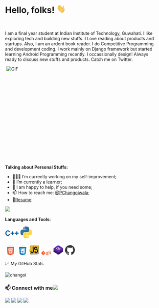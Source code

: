 
# Hello, folks! <img src="https://github.com/PulkitChangoiwala/PulkitChangoiwala/blob/main/Assets/hi.gif" width="30px">


<br />

I am a final year student at Indian Institute of Technology, Guwahati. I like exploring tech and building new stuffs. I Love reading about products and startups. Also, I am an ardent book reader. I do Competitive Programming and development coding. I work mainly on Django framework but started learning Android Programming recently. I occassionally design! Always ready to discuss new stuffs and products. Catch me on Twitter.


  <img align="right" alt="GIF" src="https://github.com/abhisheknaiidu/abhisheknaiidu/blob/master/code.gif?raw=true" width="500" height="320" />

  
**Talking about Personal Stuffs:**

- 👨🏽‍💻 I’m currently working on my self-improvement;
- 🌱 I’m currently a learner; 
- 💬 I am happy to help, if you need some;
- 📫 How to reach me: [@PChangoiwala](https://twitter.com/PChangoiwala);
- 📝[Resume](https://drive.google.com/)

![](https://visitor-badge.glitch.me/badge?page_id=PulkitChangoiwala.PulkitChangoiwala)


**Languages and Tools:**  
 
<p align="center">
  <div align="left" >
  <img src="https://github.com/PulkitChangoiwala/PulkitChangoiwala/blob/main/Assets/c++.gif" width="45">   
  <img src="https://github.com/PulkitChangoiwala/PulkitChangoiwala/blob/main/Assets/python.gif" width="40"> 
  </div>
  <br>
  <div align="left">
   <img src="https://github.com/PulkitChangoiwala/PulkitChangoiwala/blob/main/Assets/html.gif" width="35">
  <img src="https://github.com/PulkitChangoiwala/PulkitChangoiwala/blob/main/Assets/css.gif" width="35">
  <img src="https://github.com/PulkitChangoiwala/PulkitChangoiwala/blob/main/Assets/js.webp" width="35">
   <img src="https://github.com/PulkitChangoiwala/PulkitChangoiwala/blob/main/Assets/git.gif" width="35">
  <img src="https://github.com/PulkitChangoiwala/PulkitChangoiwala/blob/main/Assets/bootstrap.gif" width="35">
  <img src="https://github.com/PulkitChangoiwala/PulkitChangoiwala/blob/main/Assets/github.webp" width="35">
  </div>
</p>


<!-- TODO-IST:START 
🚧 **My Todoist Stats:**
🏆            
🌸            
✅  
⏳  
-->
<!-- TODO-IST:END -->


📈 My GitHub Stats

<p align="left"> <img src="https://github-readme-stats.vercel.app/api?username=PulkitChangoiwala&show_icons=true&theme=gotham" alt="changoi" />



### 📫 Connect with me<img src="https://raw.githubusercontent.com/ShahriarShafin/ShahriarShafin/main/Assets/handshake.gif" height="32px">
 
<a href="https://www.linkedin.com/in/pulkitchangoiwala/" target="_blank"><img src="https://cdn2.iconfinder.com/data/icons/social-media-2285/512/1_Linkedin_unofficial_colored_svg-128.png" width="40"></a> <a href="https://twitter.com/PChangoiwala" target="_blank" ><img src="https://cdn2.iconfinder.com/data/icons/social-media-2285/512/1_Twitter3_colored_svg-128.png" width="40" ></a> <a href="https://www.facebook.com/pulkitgarg2208/" target="_blank"><img src="https://cdn1.iconfinder.com/data/icons/social-media-2285/512/Colored_Facebook3_svg-128.png" width="40"></a> <a href="mailto:changoiw@iitg.ac.in" target="_blank"><img src="https://image.flaticon.com/icons/svg/281/281769.svg" width="40"></a>
<br>
<br>
























<!--
**PulkitChangoiwala/PulkitChangoiwala** is a ✨ _special_ ✨ repository because its `README.md` (this file) appears on your GitHub profile.

Here are some ideas to get you started:

- 🔭 I’m currently working on ...
- 🌱 I’m currently learning ...
- 👯 I’m looking to collaborate on ...
- 🤔 I’m looking for help with ...
- 💬 Ask me about ...
- 📫 How to reach me: ...
- 😄 Pronouns: ...
- ⚡ Fun fact: ...
-->

